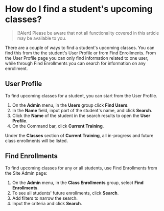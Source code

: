 # How do I find a student's upcoming classes?

> [!Alert] Please be aware that not all functionality covered in this article may be available to you.

There are a couple of ways to find a student's upcoming classes. You can find this from the the student's User Profile or from Find Enrollments. From the User Profile page you can only find information related to one user, while through Find Enrollments you can search for information on any enrollment.

## User Profile

To find upcoming classes for a student, you can start from the User Profile.  

1. On the **Admin** menu, in the **Users** group click **Find Users**. 
1. In the **Name** field, input part of the student's name, and click **Search**. 
1. Click the **Name** of the student in the search results to open the **User Profile**. 
1. On the Command bar, click **Current Training**.

Under the **Classes** section of **Current Training**, all in-progress and future class enrollments will be listed.

## Find Enrollments

To find upcoming classes for any or all students, use Find Enrollments from the Site Admin page: 
1. On the **Admin** menu, in the **Class Enrollments** group, select **Find Enrollments**. 
1. To see all students' future enrollments, click **Search**.
1. Add filters to narrow the search.
1. Input the criteria and click **Search**. 